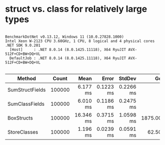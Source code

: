 # struct vs. class for relatively large types

```

BenchmarkDotNet v0.13.12, Windows 11 (10.0.27828.1000)
Intel Xeon W-2123 CPU 3.60GHz, 1 CPU, 8 logical and 4 physical cores
.NET SDK 9.0.201
  [Host]     : .NET 8.0.14 (8.0.1425.11118), X64 RyuJIT AVX-512F+CD+BW+DQ+VL
  DefaultJob : .NET 8.0.14 (8.0.1425.11118), X64 RyuJIT AVX-512F+CD+BW+DQ+VL


```
| Method          | Count  | Mean      | Error     | StdDev    | Gen0      | Gen1      | Gen2     | Allocated  |
|---------------- |------- |----------:|----------:|----------:|----------:|----------:|---------:|-----------:|
| SumStructFields | 100000 |  6.177 ms | 0.1223 ms | 0.2266 ms |         - |         - |        - |        3 B |
| SumClassFields  | 100000 |  6.010 ms | 0.1186 ms | 0.2475 ms |         - |         - |        - |        3 B |
| BoxStructs      | 100000 | 16.346 ms | 0.3715 ms | 1.0598 ms | 1875.0000 | 1187.5000 | 343.7500 | 10400212 B |
| StoreClasses    | 100000 |  1.196 ms | 0.0239 ms | 0.0591 ms |   62.5000 |   62.5000 |  62.5000 |   800529 B |
